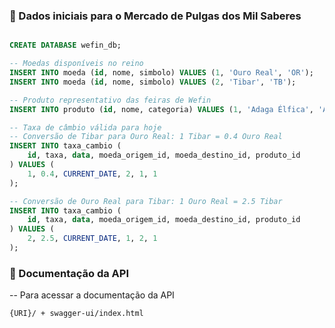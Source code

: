 ### 🧙 Dados iniciais para o Mercado de Pulgas dos Mil Saberes

```sql

CREATE DATABASE wefin_db;

-- Moedas disponíveis no reino
INSERT INTO moeda (id, nome, simbolo) VALUES (1, 'Ouro Real', 'OR');
INSERT INTO moeda (id, nome, simbolo) VALUES (2, 'Tibar', 'TB');

-- Produto representativo das feiras de Wefin
INSERT INTO produto (id, nome, categoria) VALUES (1, 'Adaga Élfica', 'Armas Raras');

-- Taxa de câmbio válida para hoje
-- Conversão de Tibar para Ouro Real: 1 Tibar = 0.4 Ouro Real
INSERT INTO taxa_cambio (
    id, taxa, data, moeda_origem_id, moeda_destino_id, produto_id
) VALUES (
    1, 0.4, CURRENT_DATE, 2, 1, 1
);

-- Conversão de Ouro Real para Tibar: 1 Ouro Real = 2.5 Tibar
INSERT INTO taxa_cambio (
    id, taxa, data, moeda_origem_id, moeda_destino_id, produto_id
) VALUES (
    2, 2.5, CURRENT_DATE, 1, 2, 1
);
```

### 📄 Documentação da API

-- Para acessar a documentação da API
```
{URI}/ + swagger-ui/index.html
```